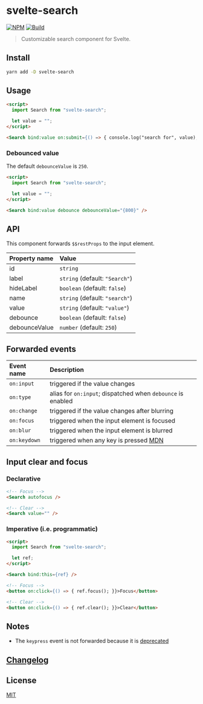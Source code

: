 # svelte-search

[![NPM][npm]][npm-url]
[![Build][build]][build-badge]

> Customizable search component for Svelte.

## Install

```bash
yarn add -D svelte-search
```

## Usage

```html
<script>
  import Search from "svelte-search";

  let value = "";
</script>

<Search bind:value on:submit={() => { console.log("search for", value); }} />
```

### Debounced value

The default `debounceValue` is `250`.

```html
<script>
  import Search from "svelte-search";

  let value = "";
</script>

<Search bind:value debounce debounceValue="{800}" />
```

## API

This component forwards `$$restProps` to the input element.

| Property name | Value                          |
| :------------ | :----------------------------- |
| id            | `string`                       |
| label         | `string` (default: `"Search"`) |
| hideLabel     | `boolean` (default: `false`)   |
| name          | `string` (default: `"search"`) |
| value         | `string` (default: `"value"`)  |
| debounce      | `boolean` (default: `false`)   |
| debounceValue | `number` (default: `250`)      |

## Forwarded events

| Event name   | Description                                                                                                      |
| :----------- | :--------------------------------------------------------------------------------------------------------------- |
| `on:input`   | triggered if the value changes                                                                                   |
| `on:type`    | alias for `on:input`; dispatched when `debounce` is enabled                                                      |
| `on:change`  | triggered if the value changes after blurring                                                                    |
| `on:focus`   | triggered when the input element is focused                                                                      |
| `on:blur`    | triggered when the input element is blurred                                                                      |
| `on:keydown` | triggered when any key is pressed [MDN](https://developer.mozilla.org/en-US/docs/Web/API/Document/keydown_event) |

## Input clear and focus

### Declarative

```html
<!-- Focus -->
<Search autofocus />

<!-- Clear -->
<Search value="" />
```

### Imperative (i.e. programmatic)

```html
<script>
  import Search from "svelte-search";

  let ref;
</script>

<Search bind:this={ref} />

<!-- Focus -->
<button on:click={() => { ref.focus(); }}>Focus</button>

<!-- Clear -->
<button on:click={() => { ref.clear(); }}>Clear</button>
```

## Notes

- The `keypress` event is not forwarded because it is [deprecated](https://developer.mozilla.org/en-US/docs/Web/API/Document/keypress_event)

## [Changelog](CHANGELOG.md)

## License

[MIT](LICENSE)

[npm]: https://img.shields.io/npm/v/svelte-search.svg?color=blue
[npm-url]: https://npmjs.com/package/svelte-search
[build]: https://travis-ci.com/metonym/svelte-search.svg?branch=master
[build-badge]: https://travis-ci.com/metonym/svelte-search
